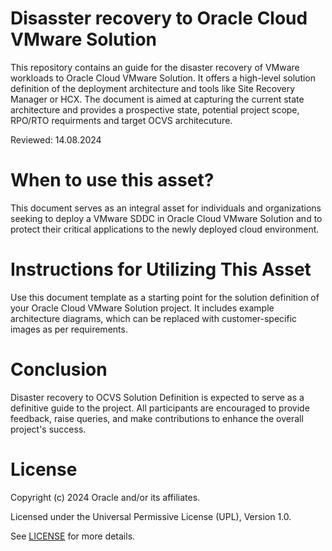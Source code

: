 # Disasster recovery to Oracle Cloud VMware Solution 

This repository contains an guide for the disaster recovery of VMware workloads to Oracle Cloud VMware Solution. It offers a high-level solution definition of the deployment architecture and tools like Site Recovery Manager or HCX. The document is aimed at capturing the current state architecture and provides a prospective state, potential project scope, RPO/RTO requirments and target OCVS architecuture. 

Reviewed: 14.08.2024

# When to use this asset?

This document serves as an integral asset for individuals and organizations seeking to deploy a VMware SDDC in Oracle Cloud VMware Solution and to protect their critical applications to the newly deployed cloud environment. 

# Instructions for Utilizing This Asset

Use this document template as a starting point for the solution definition of your Oracle Cloud VMware Solution project. It includes example architecture diagrams, which can be replaced with customer-specific images as per requirements.

# Conclusion

Disaster recovery to OCVS Solution Definition is expected to serve as a definitive guide to the project. All participants are encouraged to provide feedback, raise queries, and make contributions to enhance the overall project's success.

# License

Copyright (c) 2024 Oracle and/or its affiliates.

Licensed under the Universal Permissive License (UPL), Version 1.0.

See [LICENSE](https://github.com/oracle-devrel/technology-engineering/blob/main/LICENSE) for more details.

